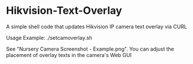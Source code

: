 # Hikvision-Text-Overlay
A simple shell code that updates Hikvision IP camera text overlay via CURL

Usage Example:
./setcamoverlay.sh <temperature> <humidity> <userid> <password> <ipaddr> <port>

See "Nursery Camera Screenshot - Example.png". You can adjust the placement of overlay texts in the camera's Web GUI
